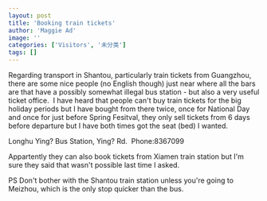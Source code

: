 ```yaml
---
layout: post
title: 'Booking train tickets'
author: 'Maggie Ad'
image: ''
categories: ['Visitors', '未分类']
tags: []
---
```


Regarding transport in Shantou, particularly train tickets from Guangzhou, there are some nice people (no English though) just near where all the bars are that have a possibly somewhat illegal bus station - but also a very useful ticket office.  I have heard that people can't buy train tickets for the big holiday periods but I have bought from there twice, once for National Day and once for just before Spring Fesitval, they only sell tickets from 6 days before departure but I have both times got the seat (bed) I wanted. 

Longhu Ying? Bus Station, Ying? Rd.  Phone:8367099

Appartently they can also book tickets from Xiamen train station but I'm sure they said that wasn't possible last time I asked.

PS Don't bother with the Shantou train station unless you're going to Meizhou, which is the only stop quicker than the bus.